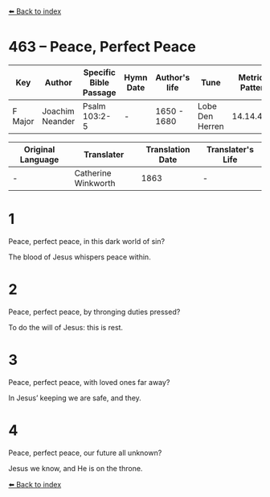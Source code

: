 [⬅️ Back to index](../README.md)

# 463 – Peace, Perfect Peace

Key | Author   | Specific Bible Passage     |Hymn Date |Author's life |Tune |Metrical Pattern   |Composer/Source                                                                                        
-- | --------- | ---------------------------|----------|--------------|-----|-------------------|-------------   
F Major  | Joachim Neander      | Psalm 103:2-5 | -  | 1650 - 1680 | Lobe Den Herren | 14.14.4.7.8 | Chorale Book for England, 1863 

Original Language | Translater | Translation Date   | Translater's Life     
----------------- | --------- | --------------------|-------------   
\-  | Catherine Winkworth      | 1863 | -  | 1827 - 1878 



# 1

Peace, perfect peace, in this dark world of sin?

The blood of Jesus whispers peace within.



# 2

Peace, perfect peace, by thronging duties pressed?

To do the will of Jesus: this is rest.



# 3

Peace, perfect peace, with loved ones far away?

In Jesus’ keeping we are safe, and they.



# 4

Peace, perfect peace, our future all unknown?

Jesus we know, and He is on the throne.

[⬅️ Back to index](../README.md)
